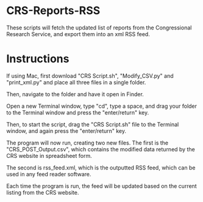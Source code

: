 # CRS-Reports-RSS
These scripts will fetch the updated list of reports from the Congressional Research Service, and export them into an xml RSS feed.

# Instructions
If using Mac, first download "CRS Script.sh", "Modify_CSV.py" and "print_xml.py" and place all three files in a single folder.

Then, navigate to the folder and have it open in Finder.

Open a new Terminal window, type "cd", type a space, and drag your folder to the Terminal window and press the "enter/return" key.

Then, to start the script, drag the "CRS Script.sh" file to the Terminal window, and again press the "enter/return" key.

The program will now run, creating two new files. The first is the "CRS_POST_Output.csv", which contains the modified data returned by the CRS website in spreadsheet form.

The second is rss_feed.xml, which is the outputted RSS feed, which can be used in any feed reader software.

Each time the program is run, the feed will be updated based on the current listing from the CRS website.

